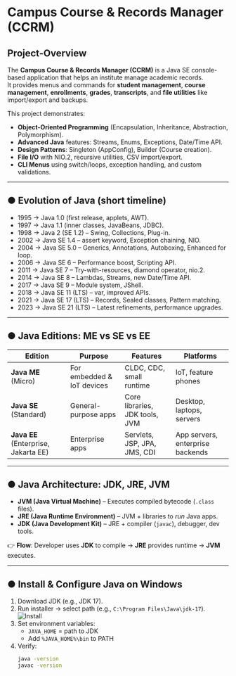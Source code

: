 # Campus Course & Records Manager (CCRM)

## Project-Overview
The **Campus Course & Records Manager (CCRM)** is a Java SE console-based application that helps an institute manage academic records.  
It provides menus and commands for **student management**, **course management**, **enrollments**, **grades**, **transcripts**, and **file utilities** like import/export and backups.

This project demonstrates:
- **Object-Oriented Programming** (Encapsulation, Inheritance, Abstraction, Polymorphism).  
- **Advanced Java** features: Streams, Enums, Exceptions, Date/Time API.  
- **Design Patterns**: Singleton (AppConfig), Builder (Course creation).  
- **File I/O** with NIO.2, recursive utilities, CSV import/export.  
- **CLI Menus** using switch/loops, exception handling, and custom validations.  

---

## ● Evolution of Java (short timeline)
- 1995 → Java 1.0 (first release, applets, AWT).  
- 1997 → Java 1.1 (inner classes, JavaBeans, JDBC).  
- 1998 → Java 2 (SE 1.2) – Swing, Collections, Plug-in.  
- 2002 → Java SE 1.4 – assert keyword, Exception chaining, NIO.  
- 2004 → Java SE 5.0 – Generics, Annotations, Autoboxing, Enhanced for loop.  
- 2006 → Java SE 6 – Performance boost, Scripting API.  
- 2011 → Java SE 7 – Try-with-resources, diamond operator, nio.2.  
- 2014 → Java SE 8 – Lambdas, Streams, new Date/Time API.  
- 2017 → Java SE 9 – Module system, JShell.  
- 2018 → Java SE 11 (LTS) – var, improved APIs.  
- 2021 → Java SE 17 (LTS) – Records, Sealed classes, Pattern matching.  
- 2023 → Java SE 21 (LTS) – Latest refinements, performance upgrades.  

---

## ● Java Editions: ME vs SE vs EE

| Edition | Purpose | Features | Platforms |
|---------|---------|----------|-----------|
| **Java ME** (Micro) | For embedded & IoT devices | CLDC, CDC, small runtime | IoT, feature phones |
| **Java SE** (Standard) | General-purpose apps | Core libraries, JDK tools, JVM | Desktop, laptops, servers |
| **Java EE** (Enterprise, Jakarta EE) | Enterprise apps | Servlets, JSP, JPA, JMS, CDI | App servers, enterprise backends |

---

## ● Java Architecture: JDK, JRE, JVM

- **JVM (Java Virtual Machine)** – Executes compiled bytecode (`.class` files).  
- **JRE (Java Runtime Environment)** – JVM + libraries to *run* Java apps.  
- **JDK (Java Development Kit)** – JRE + compiler (`javac`), debugger, dev tools.  

👉 **Flow**: Developer uses **JDK** to compile → **JRE** provides runtime → **JVM** executes.  

---

## ● Install & Configure Java on Windows

1. Download JDK (e.g., JDK 17).  
2. Run installer → select path (e.g., `C:\Program Files\Java\jdk-17`).  
   ![Install](screenshots/install.png)  
3. Set environment variables:  
   - `JAVA_HOME` = path to JDK  
   - Add `%JAVA_HOME%\bin` to PATH  
4. Verify:  
   ```bash
   java -version
   javac -version
